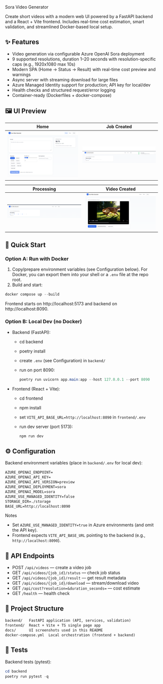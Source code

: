 Sora Video Generator

Create short videos with a modern web UI powered by a FastAPI backend and a React + Vite frontend. Includes real-time cost estimation, smart validation, and streamlined Docker-based local setup.

## ✨ Features

- Video generation via configurable Azure OpenAI Sora deployment
- 9 supported resolutions, duration 1–20 seconds with resolution-specific caps (e.g., 1920x1080 max 10s)
- Modern SPA (Home → Status → Result) with real-time cost preview and warnings
- Async server with streaming download for large files
- Azure Managed Identity support for production; API key for local/dev
- Health checks and structured request/error logging
- Container-ready (Dockerfiles + docker-compose)

## 🖼️ UI Preview


| Home | Job Created |
| --- | --- |
| <img alt="Home" src="docs/homepage.png" width="480"> | <img alt="Job Created" src="docs/Job%20Created.png" width="480"> |

| Processing | Video Created |
| --- | --- |
| <img alt="Processing" src="docs/Processing.png" width="480"> | <img alt="Video Created" src="docs/Video%20Created.png" width="480"> |

## 🚀 Quick Start

### Option A: Run with Docker

1) Copy/prepare environment variables (see Configuration below). For Docker, you can export them into your shell or a `.env` file at the repo root.
2) Build and start:

```powershell
docker compose up --build
```

Frontend starts on http://localhost:5173 and backend on http://localhost:8090.

### Option B: Local Dev (no Docker)

- Backend (FastAPI):
  - cd backend
  - poetry install
  - create `.env` (see Configuration) in `backend/`
  - run on port 8090:

    ```powershell
    poetry run uvicorn app.main:app --host 127.0.0.1 --port 8090
    ```

- Frontend (React + Vite):
  - cd frontend
  - npm install
  - set `VITE_API_BASE_URL=http://localhost:8090` in `frontend/.env`
  - run dev server (port 5173):

    ```powershell
    npm run dev
    ```

## ⚙️ Configuration

Backend environment variables (place in `backend/.env` for local dev):

```
AZURE_OPENAI_ENDPOINT=
AZURE_OPENAI_API_KEY=
AZURE_OPENAI_API_VERSION=preview
AZURE_OPENAI_DEPLOYMENT=sora
AZURE_OPENAI_MODEL=sora
AZURE_USE_MANAGED_IDENTITY=false
STORAGE_DIR=./storage
BASE_URL=http://localhost:8090
```

Notes
- Set `AZURE_USE_MANAGED_IDENTITY=true` in Azure environments (and omit the API key).
- Frontend expects `VITE_API_BASE_URL` pointing to the backend (e.g., `http://localhost:8090`).

## 📡 API Endpoints

- POST `/api/videos` — create a video job
- GET `/api/videos/{job_id}/status` — check job status
- GET `/api/videos/{job_id}/result` — get result metadata
- GET `/api/videos/{job_id}/download` — stream/download video
- GET `/api/cost?resolution=&duration_seconds=` — cost estimate
- GET `/health` — health check

## 🧱 Project Structure

```
backend/   FastAPI application (API, services, validation)
frontend/  React + Vite + TS single page app
docs/      UI screenshots used in this README
docker-compose.yml  Local orchestration (frontend + backend)
```

## 🧪 Tests

Backend tests (pytest):

```powershell
cd backend
poetry run pytest -q
```

